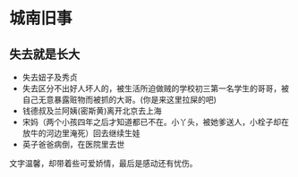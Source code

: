 # 城南旧事

## 失去就是长大

- 失去妞子及秀贞
- 失去区分不出好人坏人的，被生活所迫做贼的学校初三第一名学生的哥哥，被自己无意暴露赃物而被抓的大哥。(你是来这里拉屎的吧)
- 钱德叔及兰阿姨(密斯黄)离开北京去上海
- 宋妈（两个小孩四年之后才知道都已不在。小丫头，被她爹送人，小栓子却在放牛的河边里淹死）回去继续生娃
- 英子爸爸病倒，在医院里去世

文字温馨，却带着些可爱娇情，最后是感动还有忧伤。
